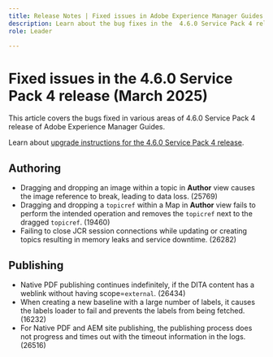 ```yaml
---
title: Release Notes | Fixed issues in Adobe Experience Manager Guides 4.6.0 Service Pack 4 release
description: Learn about the bug fixes in the  4.6.0 Service Pack 4 release of Adobe Experience Manager Guides
role: Leader

---
```

# Fixed issues in the 4.6.0 Service Pack 4 release (March 2025)


This article covers the bugs fixed in various areas of 4.6.0 Service Pack 4 release of Adobe Experience Manager Guides.

Learn about [upgrade instructions for the 4.6.0 Service Pack 4 release](upgrade-instructions-4-6-0-sp4.md).

## Authoring

- Dragging and dropping an image within a topic in **Author** view causes the image reference to break, leading to data loss. (25769)
- Dragging and dropping a `topicref` within a Map in **Author** view fails to perform the intended operation and removes the `topicref` next to the dragged `topicref`. (19460)
- Failing to close JCR session connections while updating or creating topics resulting in memory leaks and service downtime. (26282)

## Publishing

- Native PDF publishing continues indefinitely, if the DITA content has a weblink without having scope=`external`. (26434)
- When creating a new baseline with a large number of labels, it causes the labels loader to fail and prevents the labels from being fetched. (16232)
- For Native PDF and AEM site publishing, the publishing process does not progress and times out with the timeout information in the logs. (26516)
